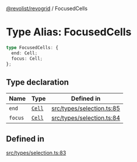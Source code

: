 [@revolist/revogrid](README.md) / FocusedCells

# Type Alias: FocusedCells

```ts
type FocusedCells: {
  end: Cell;
  focus: Cell;
};
```

## Type declaration

| Name | Type | Defined in |
| ------ | ------ | ------ |
| `end` | [`Cell`](Interface.Cell.md) | [src/types/selection.ts:85](https://github.com/revolist/revogrid/blob/e9570f9d5c0f862a9433b930661de46c89a93bd7/src/types/selection.ts#L85) |
| `focus` | [`Cell`](Interface.Cell.md) | [src/types/selection.ts:84](https://github.com/revolist/revogrid/blob/e9570f9d5c0f862a9433b930661de46c89a93bd7/src/types/selection.ts#L84) |

## Defined in

[src/types/selection.ts:83](https://github.com/revolist/revogrid/blob/e9570f9d5c0f862a9433b930661de46c89a93bd7/src/types/selection.ts#L83)
